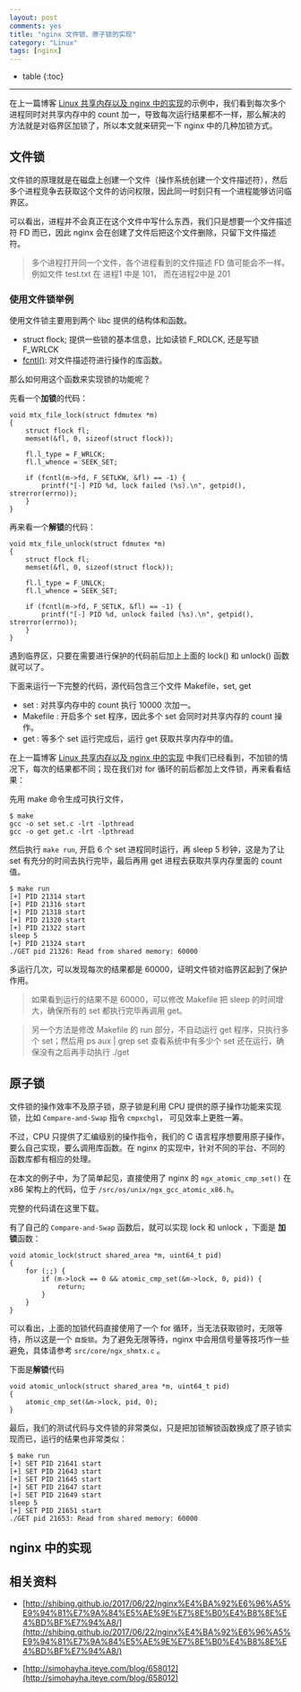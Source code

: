 ```yaml
---
layout: post
comments: yes
title: "nginx 文件锁、原子锁的实现"
category: "Linux"
tags: [nginx]
---
```


* table
{:toc}
***

在上一篇博客 [Linux 共享内存以及 nginx 中的实现](https://blog.nlogn.cn/share-memory/)的示例中，我们看到每次多个进程同时对共享内存中的 count 加一，导致每次运行结果都不一样，那么解决的方法就是对临界区加锁了，所以本文就来研究一下 nginx 中的几种加锁方式。

## 文件锁

文件锁的原理就是在磁盘上创建一个文件（操作系统创建一个文件描述符），然后多个进程竞争去获取这个文件的访问权限，因此同一时刻只有一个进程能够访问临界区。

可以看出，进程并不会真正在这个文件中写什么东西，我们只是想要一个文件描述符 FD 而已，因此 nginx 会在创建了文件后把这个文件删除，只留下文件描述符。

> 多个进程打开同一个文件，各个进程看到的文件描述 FD 值可能会不一样。例如文件 test.txt 在 进程1 中是 101， 而在进程2中是 201

### 使用文件锁举例

使用文件锁主要用到两个 libc 提供的结构体和函数。

- struct flock; 提供一些锁的基本信息，比如读锁 F_RDLCK, 还是写锁 F_WRLCK
- [fcntl()](http://man7.org/linux/man-pages/man2/fcntl.2.html): 对文件描述符进行操作的库函数。

那么如何用这个函数来实现锁的功能呢？ 

先看一个**加锁**的代码：

```
void mtx_file_lock(struct fdmutex *m)
{
    struct flock fl;
    memset(&fl, 0, sizeof(struct flock));

    fl.l_type = F_WRLCK;
    fl.l_whence = SEEK_SET;

    if (fcntl(m->fd, F_SETLKW, &fl) == -1) {
        printf("[-] PID %d, lock failed (%s).\n", getpid(), strerror(errno));
    }
}
```

再来看一个**解锁**的代码：
```
void mtx_file_unlock(struct fdmutex *m)
{
    struct flock fl;
    memset(&fl, 0, sizeof(struct flock));

    fl.l_type = F_UNLCK;
    fl.l_whence = SEEK_SET;

    if (fcntl(m->fd, F_SETLK, &fl) == -1) {
        printf("[-] PID %d, unlock failed (%s).\n", getpid(), strerror(errno));
    }
}
```

遇到临界区，只要在需要进行保护的代码前后加上上面的 lock() 和 unlock() 函数就可以了。

下面来运行一下完整的代码，源代码包含三个文件 Makefile，set, get

- set : 对共享内存中的 count 执行 10000 次加一。
- Makefile : 开启多个 set 程序，因此多个 set 会同时对共享内存的 count 操作。
- get : 等多个 set 运行完成后，运行 get 获取共享内存中的值。

在上一篇博客 [Linux 共享内存以及 nginx 中的实现](https://blog.nlogn.cn/share-memory/) 中我们已经看到，不加锁的情况下，每次的结果都不同；现在我们对 for 循环的前后都加上文件锁，再来看看结果：

先用 make 命令生成可执行文件，

```
$ make
gcc -o set set.c -lrt -lpthread
gcc -o get get.c -lrt -lpthread

```

然后执行 `make run`, 开启 6 个 set 进程同时运行，再 sleep 5 秒钟，这是为了让 set 有充分的时间去执行完毕，最后再用 get 进程去获取共享内存里面的 count 值。

```
$ make run
[+] PID 21314 start
[+] PID 21316 start
[+] PID 21318 start
[+] PID 21320 start
[+] PID 21322 start
sleep 5
[+] PID 21324 start
./GET pid 21326: Read from shared memory: 60000
```

多运行几次，可以发现每次的结果都是 60000，证明文件锁对临界区起到了保护作用。

> 如果看到运行的结果不是 60000，可以修改 Makefile 把 sleep 的时间增大，确保所有的 set 都执行完毕再调用 get。

> 另一个方法是修改 Makefile 的 run 部分，不自动运行 get 程序，只执行多个 set；然后用 ps aux | grep set 查看系统中有多少个 set 还在运行，确保没有之后再手动执行  ./get 


## 原子锁

文件锁的操作效率不及原子锁，原子锁是利用 CPU 提供的原子操作功能来实现锁，比如 `Compare-and-Swap` 指令 `cmpxchgl`， 可见效率上更胜一筹。

不过，CPU 只提供了汇编级别的操作指令，我们的 C 语言程序想要用原子操作，要么自己实现，要么调用库函数。在 nginx 的实现中，针对不同的平台、不同的函数库都有相应的处理。

在本文的例子中，为了简单起见，直接使用了 nginx 的 `ngx_atomic_cmp_set()` 在 x86 架构上的代码，位于 `/src/os/unix/ngx_gcc_atomic_x86.h`。

完整的代码请在这里下载。

有了自己的 `Compare-and-Swap` 函数后，就可以实现 lock 和 unlock ，下面是 **加锁**函数：

```
void atomic_lock(struct shared_area *m, uint64_t pid)
{
    for (;;) {
        if (m->lock == 0 && atomic_cmp_set(&m->lock, 0, pid)) {
            return;
        }
    }
}
```

可以看出，上面的加锁代码直接使用了一个 for 循环，当无法获取锁时，无限等待，所以这是一个 `自旋锁`。为了避免无限等待，nginx 中会用信号量等技巧作一些避免，具体请参考 `src/core/ngx_shmtx.c` 。

下面是**解锁**代码

```
void atomic_unlock(struct shared_area *m, uint64_t pid)
{
    atomic_cmp_set(&m->lock, pid, 0);
}
```

最后，我们的测试代码与文件锁的非常类似，只是把加锁解锁函数换成了原子锁实现而已，运行的结果也非常类似：
```
$ make run
[+] SET PID 21641 start
[+] SET PID 21643 start
[+] SET PID 21645 start
[+] SET PID 21647 start
[+] SET PID 21649 start
sleep 5
[+] SET PID 21651 start
./GET pid 21653: Read from shared memory: 60000
``` 

## nginx 中的实现



## 相关资料

- [http://shibing.github.io/2017/06/22/nginx%E4%BA%92%E6%96%A5%E9%94%81%E7%9A%84%E5%AE%9E%E7%8E%B0%E4%B8%8E%E4%BD%BF%E7%94%A8/](http://shibing.github.io/2017/06/22/nginx%E4%BA%92%E6%96%A5%E9%94%81%E7%9A%84%E5%AE%9E%E7%8E%B0%E4%B8%8E%E4%BD%BF%E7%94%A8/)

- [http://simohayha.iteye.com/blog/658012](http://simohayha.iteye.com/blog/658012)

